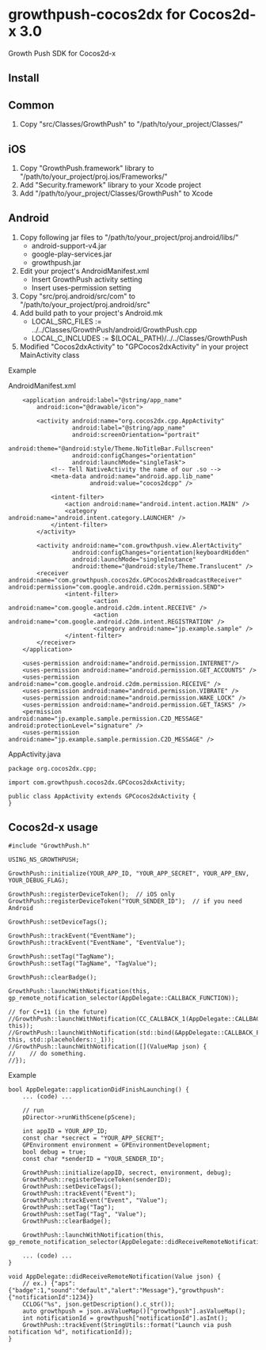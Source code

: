 growthpush-cocos2dx for Cocos2d-x 3.0
===================

Growth Push SDK for Cocos2d-x

Install
----------------
Common
----------------
1. Copy "src/Classes/GrowthPush" to "/path/to/your_project/Classes/"

iOS
----------------
1. Copy "GrowthPush.framework" library to "/path/to/your_project/proj.ios/Frameworks/"
2. Add "Security.framework" library to your Xcode project
3. Add "/path/to/your_project/Classes/GrowthPush" to Xcode

Android
----------------
1. Copy following jar files to "/path/to/your_project/proj.android/libs/"
      * android-support-v4.jar
      * google-play-services.jar
      * growthpush.jar
2. Edit your project's AndroidManifest.xml
      * Insert GrowthPush activity setting
      * Insert uses-permission setting
3. Copy "src/proj.android/src/com" to "/path/to/your_project/proj.android/src"
4. Add build path to your project's Android.mk
      * LOCAL_SRC_FILES := ../../Classes/GrowthPush/android/GrowthPush.cpp
      * LOCAL_C_INCLUDES := $(LOCAL_PATH)/../../Classes/GrowthPush
5. Modified "Cocos2dxActivity" to "GPCocos2dxActivity" in your project MainActivity class

Example

AndroidManifest.xml

```
    <application android:label="@string/app_name"
        android:icon="@drawable/icon">

        <activity android:name="org.cocos2dx.cpp.AppActivity"
                  android:label="@string/app_name"
                  android:screenOrientation="portrait"
                  android:theme="@android:style/Theme.NoTitleBar.Fullscreen"
                  android:configChanges="orientation"
                  android:launchMode="singleTask">
            <!-- Tell NativeActivity the name of our .so -->
            <meta-data android:name="android.app.lib_name"
                       android:value="cocos2dcpp" />
            
            <intent-filter>
                <action android:name="android.intent.action.MAIN" />
                <category android:name="android.intent.category.LAUNCHER" />
            </intent-filter>
        </activity>
        
        <activity android:name="com.growthpush.view.AlertActivity"
                  android:configChanges="orientation|keyboardHidden"
                  android:launchMode="singleInstance"
                  android:theme="@android:style/Theme.Translucent" />
        <receiver android:name="com.growthpush.cocos2dx.GPCocos2dxBroadcastReceiver" android:permission="com.google.android.c2dm.permission.SEND">
                <intent-filter>
                        <action android:name="com.google.android.c2dm.intent.RECEIVE" />
                        <action android:name="com.google.android.c2dm.intent.REGISTRATION" />
                        <category android:name="jp.example.sample" />
                </intent-filter>
        </receiver>
    </application>

    <uses-permission android:name="android.permission.INTERNET"/>
    <uses-permission android:name="android.permission.GET_ACCOUNTS" />
    <uses-permission android:name="com.google.android.c2dm.permission.RECEIVE" />
    <uses-permission android:name="android.permission.VIBRATE" />
    <uses-permission android:name="android.permission.WAKE_LOCK" />
    <uses-permission android:name="android.permission.GET_TASKS" />
    <permission android:name="jp.example.sample.permission.C2D_MESSAGE" android:protectionLevel="signature" />
    <uses-permission android:name="jp.example.sample.permission.C2D_MESSAGE" />
```

AppActivity.java

```
package org.cocos2dx.cpp;

import com.growthpush.cocos2dx.GPCocos2dxActivity;

public class AppActivity extends GPCocos2dxActivity {
}
```

Cocos2d-x usage
----------------

```
#include "GrowthPush.h"

USING_NS_GROWTHPUSH;

GrowthPush::initialize(YOUR_APP_ID, "YOUR_APP_SECRET", YOUR_APP_ENV, YOUR_DEBUG_FLAG);

GrowthPush::registerDeviceToken();  // iOS only
GrowthPush::registerDeviceToken("YOUR_SENDER_ID");  // if you need Android

GrowthPush::setDeviceTags();

GrowthPush::trackEvent("EventName");
GrowthPush::trackEvent("EventName", "EventValue");

GrowthPush::setTag("TagName");
GrowthPush::setTag("TagName", "TagValue");

GrowthPush::clearBadge();

GrowthPush::launchWithNotification(this, gp_remote_notification_selector(AppDelegate::CALLBACK_FUNCTION));

// for C++11 (in the future)
//GrowthPush::launchWithNotification(CC_CALLBACK_1(AppDelegate::CALLBACK_FUNCTION, this));
//GrowthPush::launchWithNotification(std::bind(&AppDelegate::CALLBACK_FUNCTION, this, std::placeholders::_1));
//GrowthPush::launchWithNotification([](ValueMap json) {
//    // do something.
//});
```

Example

```
bool AppDelegate::applicationDidFinishLaunching() {
    ... (code) ...
    
    // run
    pDirector->runWithScene(pScene);

    int appID = YOUR_APP_ID;
    const char *secrect = "YOUR_APP_SECRET";
    GPEnvironment environment = GPEnvironmentDevelopment;
    bool debug = true;
    const char *senderID = "YOUR_SENDER_ID";
    
    GrowthPush::initialize(appID, secrect, environment, debug);
    GrowthPush::registerDeviceToken(senderID);
    GrowthPush::setDeviceTags();
    GrowthPush::trackEvent("Event");
    GrowthPush::trackEvent("Event", "Value");
    GrowthPush::setTag("Tag");
    GrowthPush::setTag("Tag", "Value");
    GrowthPush::clearBadge();
    
    GrowthPush::launchWithNotification(this, gp_remote_notification_selector(AppDelegate::didReceiveRemoteNotification));
    
    ... (code) ...
}

void AppDelegate::didReceiveRemoteNotification(Value json) {
    // ex.) {"aps":{"badge":1,"sound":"default","alert":"Message"},"growthpush":{"notificationId":1234}}
    CCLOG("%s", json.getDescription().c_str());
    auto growthpush = json.asValueMap()["growthpush"].asValueMap();
    int notificationId = growthpush["notificationId"].asInt();
    GrowthPush::trackEvent(StringUtils::format("Launch via push notification %d", notificationId));
}
```
